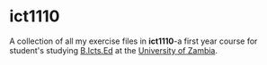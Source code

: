 # ict1110
A collection of all my exercise files in <b>ict1110</b>-a first year course for student's studying <a href="https://www.unza.zm/academics/undergraduate/bachelor-of-information-and-communication-technologies-education-bictsed">B.Icts.Ed</a> at the <a href="https://www.unza.zm/index.html">University of Zambia</a>. 
